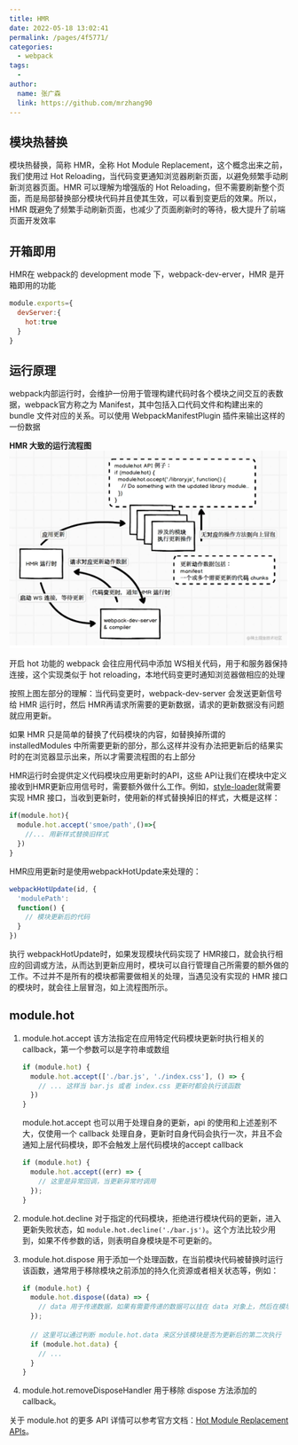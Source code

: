 ```yaml
---
title: HMR
date: 2022-05-18 13:02:41
permalink: /pages/4f5771/
categories:
  - webpack
tags:
  - 
author: 
  name: 张广森
  link: https://github.com/mrzhang90
---
```

## 模块热替换
模块热替换，简称 HMR，全称 Hot Module Replacement，这个概念出来之前，我们使用过 Hot Reloading，当代码变更通知浏览器刷新页面，以避免频繁手动刷新浏览器页面。HMR 可以理解为增强版的 Hot Reloading，但不需要刷新整个页面，而是局部替换部分模块代码并且使其生效，可以看到变更后的效果。所以，HMR 既避免了频繁手动刷新页面，也减少了页面刷新时的等待，极大提升了前端页面开发效率

## 开箱即用
HMR在 webpack的 development mode 下，webpack-dev-erver，HMR 是开箱即用的功能
```js
module.exports={
  devServer:{
    hot:true
  }
}
```
## 运行原理
webpack内部运行时，会维护一份用于管理构建代码时各个模块之间交互的表数据，webpack官方称之为 Manifest，其中包括入口代码文件和构建出来的 bundle 文件对应的关系。可以使用 WebpackManifestPlugin 插件来输出这样的一份数据

**HMR 大致的运行流程图**
![HMR 原理](../statics/images/HMR.jpg)

开启 hot 功能的 webpack 会往应用代码中添加 WS相关代码，用于和服务器保持连接，这个实现类似于 hot reloading，本地代码变更时通知浏览器做相应的处理

按照上图左部分的理解：当代码变更时，webpack-dev-server 会发送更新信号给 HMR 运行时，然后 HMR再请求所需要的更新数据，请求的更新数据没有问题就应用更新。

如果 HMR 只是简单的替换了代码模块的内容，如替换掉所谓的 installedModules 中所需要更新的部分，那么这样并没有办法把更新后的结果实时的在浏览器显示出来，所以才需要流程图的右上部分

HMR运行时会提供定义代码模块应用更新时的API，这些 API让我们在模块中定义接收到HMR更新应用信号时，需要额外做什么工作。例如，[style-loader](https://github.com/webpack-contrib/style-loader)就需要实现 HMR 接口，当收到更新时，使用新的样式替换掉旧的样式，大概是这样：
```js
if(module.hot){
  module.hot.accept('smoe/path',()=>{
    //... 用新样式替换旧样式
  })
}
```

HMR应用更新时是使用webpackHotUpdate来处理的：
```js
webpackHotUpdate(id, { 
  'modulePath': 
  function() {
    // 模块更新后的代码
  }
})
```
执行 webpackHotUpdate时，如果发现模块代码实现了 HMR接口，就会执行相应的回调或方法，从而达到更新应用时，模块可以自行管理自己所需要的额外做的工作。不过并不是所有的模块都需要做相关的处理，当遇见没有实现的 HMR 接口的模块时，就会往上层冒泡，如上流程图所示。

## module.hot
1. module.hot.accept
    该方法指定在应用特定代码模块更新时执行相关的 callback，第一个参数可以是字符串或数组
    ```js
    if (module.hot) {
      module.hot.accept(['./bar.js', './index.css'], () => {
        // ... 这样当 bar.js 或者 index.css 更新时都会执行该函数
      })
    }
    ```

    module.hot.accept 也可以用于处理自身的更新，api 的使用和上述差别不大，仅使用一个 callback 处理自身，更新时自身代码会执行一次，并且不会通知上层代码模块，即不会触发上层代码模块的accept callback
    ```js
    if (module.hot) {
      module.hot.accept((err) => {
        // 这里是异常回调，当更新异常时调用
      });
    }
    ```
2. module.hot.decline
    对于指定的代码模块，拒绝进行模块代码的更新，进入更新失败状态，如 ```module.hot.decline('./bar.js')```。这个方法比较少用到，如果不传参数的话，则表明自身模块是不可更新的。
3. module.hot.dispose 
    用于添加一个处理函数，在当前模块代码被替换时运行该函数，通常用于移除模块之前添加的持久化资源或者相关状态等，例如：
    ```js
    if (module.hot) {
      module.hot.dispose((data) => {
        // data 用于传递数据，如果有需要传递的数据可以挂在 data 对象上，然后在模块代码更新后可以通过 module.hot.data 来获取
      });

      // 这里可以通过判断 module.hot.data 来区分该模块是否为更新后的第二次执行
      if (module.hot.data) {
        // ...
      }
    }
    ```
4. module.hot.removeDisposeHandler 
    用于移除 dispose 方法添加的 callback。

关于 module.hot 的更多 API 详情可以参考官方文档：[Hot Module Replacement APIs](https://webpack.js.org/api/hot-module-replacement/#module-api)。
